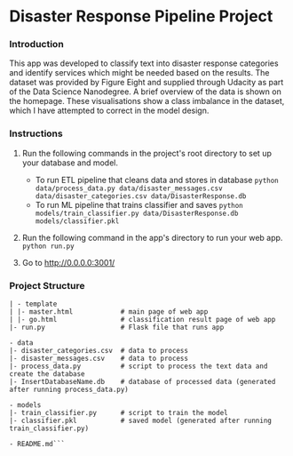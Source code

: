 # Disaster Response Pipeline Project

### Introduction
This app was developed to classify text into disaster response categories and identify services which might be needed based on the results. The dataset was provided by Figure Eight and supplied through Udacity as part of the Data Science Nanodegree. A brief overview of the data is shown on the homepage. These visualisations show a class imbalance in the dataset, which I have attempted to correct in the model design.

### Instructions
1. Run the following commands in the project's root directory to set up your database and model.

    - To run ETL pipeline that cleans data and stores in database
        `python data/process_data.py data/disaster_messages.csv data/disaster_categories.csv data/DisasterResponse.db`
    - To run ML pipeline that trains classifier and saves
        `python models/train_classifier.py data/DisasterResponse.db models/classifier.pkl`

2. Run the following command in the app's directory to run your web app.
    `python run.py`

3. Go to http://0.0.0.0:3001/

### Project Structure
```- app
| - template
| |- master.html            # main page of web app
| |- go.html                # classification result page of web app
|- run.py                   # Flask file that runs app

- data
|- disaster_categories.csv  # data to process 
|- disaster_messages.csv    # data to process
|- process_data.py          # script to process the text data and create the database
|- InsertDatabaseName.db    # database of processed data (generated after running process_data.py)

- models
|- train_classifier.py      # script to train the model
|- classifier.pkl           # saved model (generated after running train_classifier.py)

- README.md```
